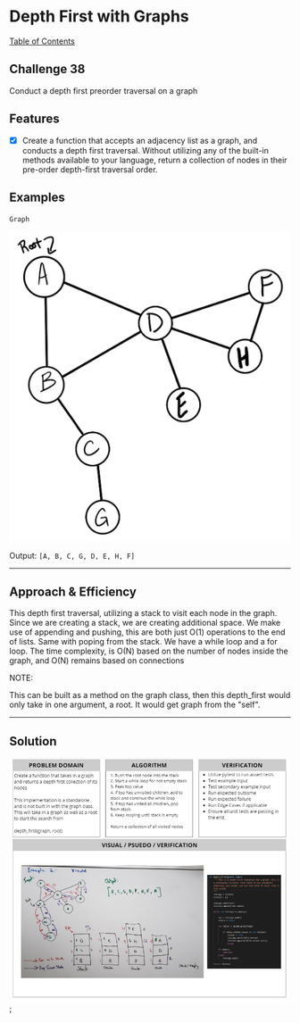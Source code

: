 # Depth First with Graphs
[Table of Contents](../../../README.md)

## Challenge 38

Conduct a depth first preorder traversal on a graph

## Features
- [x] Create a function that accepts an adjacency list as a graph, and conducts a depth first traversal. Without utilizing any of the built-in methods available to your language, return a collection of nodes in their pre-order depth-first traversal order.

## Examples

`Graph`

![input](../../../assets/graph/depthFirst/input1.png)

Output: `[A, B, C, G, D, E, H, F]`

---
## Approach & Efficiency

This depth first traversal, utilizing a stack to visit each node in the graph. Since we are creating a stack, we are creating additional space. We make use of appending and pushing, this are both just O(1) operations to the end of lists. Same with poping from the stack. We have a while loop and a for loop. The time complexity, is O(N) based on the number of nodes inside the graph, and O(N) remains based on connections

NOTE:

This can be built as a method on the graph class, then this depth_first would only take in one argument, a root. It would get graph from the "self".

---

## Solution
![White Board Image](../../../assets/graph/depthFirst/depth_first.png);
